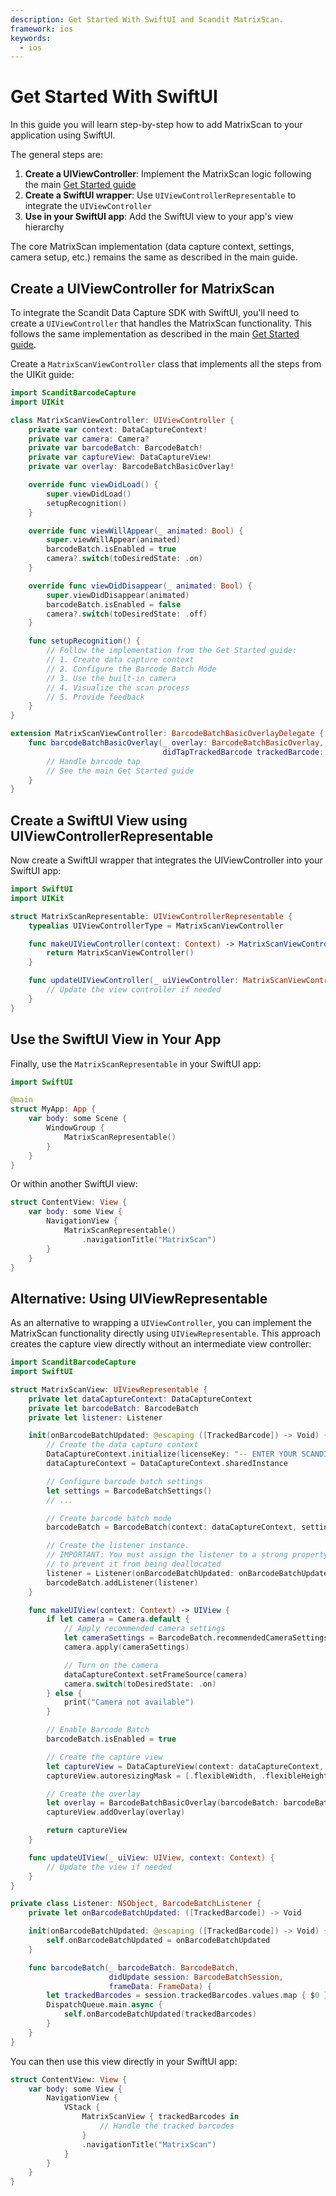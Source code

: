 ```yaml
---
description: Get Started With SwiftUI and Scandit MatrixScan.
framework: ios
keywords:
  - ios
---
```


# Get Started With SwiftUI

In this guide you will learn step-by-step how to add MatrixScan to your application using SwiftUI.

The general steps are:

1. **Create a UIViewController**: Implement the MatrixScan logic following the main [Get Started guide](./get-started.md)
2. **Create a SwiftUI wrapper**: Use `UIViewControllerRepresentable` to integrate the `UIViewController`
3. **Use in your SwiftUI app**: Add the SwiftUI view to your app's view hierarchy

The core MatrixScan implementation (data capture context, settings, camera setup, etc.) remains the same as described in the main guide.

## Create a UIViewController for MatrixScan

To integrate the Scandit Data Capture SDK with SwiftUI, you'll need to create a `UIViewController` that handles the MatrixScan functionality. This follows the same implementation as described in the main [Get Started guide](./get-started.md).

Create a `MatrixScanViewController` class that implements all the steps from the UIKit guide:

```swift
import ScanditBarcodeCapture
import UIKit

class MatrixScanViewController: UIViewController {
    private var context: DataCaptureContext!
    private var camera: Camera?
    private var barcodeBatch: BarcodeBatch!
    private var captureView: DataCaptureView!
    private var overlay: BarcodeBatchBasicOverlay!

    override func viewDidLoad() {
        super.viewDidLoad()
        setupRecognition()
    }

    override func viewWillAppear(_ animated: Bool) {
        super.viewWillAppear(animated)
        barcodeBatch.isEnabled = true
        camera?.switch(toDesiredState: .on)
    }

    override func viewDidDisappear(_ animated: Bool) {
        super.viewDidDisappear(animated)
        barcodeBatch.isEnabled = false
        camera?.switch(toDesiredState: .off)
    }

    func setupRecognition() {
        // Follow the implementation from the Get Started guide:
        // 1. Create data capture context
        // 2. Configure the Barcode Batch Mode
        // 3. Use the built-in camera
        // 4. Visualize the scan process
        // 5. Provide feedback
    }
}

extension MatrixScanViewController: BarcodeBatchBasicOverlayDelegate {
    func barcodeBatchBasicOverlay(_ overlay: BarcodeBatchBasicOverlay,
                                  didTapTrackedBarcode trackedBarcode: TrackedBarcode) {
        // Handle barcode tap
        // See the main Get Started guide
    }
}
```

## Create a SwiftUI View using UIViewControllerRepresentable

Now create a SwiftUI wrapper that integrates the UIViewController into your SwiftUI app:

```swift
import SwiftUI
import UIKit

struct MatrixScanRepresentable: UIViewControllerRepresentable {
    typealias UIViewControllerType = MatrixScanViewController

    func makeUIViewController(context: Context) -> MatrixScanViewController {
        return MatrixScanViewController()
    }

    func updateUIViewController(_ uiViewController: MatrixScanViewController, context: Context) {
        // Update the view controller if needed
    }
}
```

## Use the SwiftUI View in Your App

Finally, use the `MatrixScanRepresentable` in your SwiftUI app:

```swift
import SwiftUI

@main
struct MyApp: App {
    var body: some Scene {
        WindowGroup {
            MatrixScanRepresentable()
        }
    }
}
```

Or within another SwiftUI view:

```swift
struct ContentView: View {
    var body: some View {
        NavigationView {
            MatrixScanRepresentable()
                .navigationTitle("MatrixScan")
        }
    }
}
```

## Alternative: Using UIViewRepresentable

As an alternative to wrapping a `UIViewController`, you can implement the MatrixScan functionality directly using `UIViewRepresentable`. This approach creates the capture view directly without an intermediate view controller:

```swift
import ScanditBarcodeCapture
import SwiftUI

struct MatrixScanView: UIViewRepresentable {
    private let dataCaptureContext: DataCaptureContext
    private let barcodeBatch: BarcodeBatch
    private let listener: Listener

    init(onBarcodeBatchUpdated: @escaping ([TrackedBarcode]) -> Void) {
        // Create the data capture context
        DataCaptureContext.initialize(licenseKey: "-- ENTER YOUR SCANDIT LICENSE KEY HERE --")
        dataCaptureContext = DataCaptureContext.sharedInstance

        // Configure barcode batch settings
        let settings = BarcodeBatchSettings()
        // ...

        // Create barcode batch mode
        barcodeBatch = BarcodeBatch(context: dataCaptureContext, settings: settings)

        // Create the listener instance.
        // IMPORTANT: You must assign the listener to a strong property
        // to prevent it from being deallocated
        listener = Listener(onBarcodeBatchUpdated: onBarcodeBatchUpdated)
        barcodeBatch.addListener(listener)
    }

    func makeUIView(context: Context) -> UIView {
        if let camera = Camera.default {
            // Apply recommended camera settings
            let cameraSettings = BarcodeBatch.recommendedCameraSettings
            camera.apply(cameraSettings)

            // Turn on the camera
            dataCaptureContext.setFrameSource(camera)
            camera.switch(toDesiredState: .on)
        } else {
            print("Camera not available")
        }

        // Enable Barcode Batch
        barcodeBatch.isEnabled = true

        // Create the capture view
        let captureView = DataCaptureView(context: dataCaptureContext, frame: .zero)
        captureView.autoresizingMask = [.flexibleWidth, .flexibleHeight]

        // Create the overlay
        let overlay = BarcodeBatchBasicOverlay(barcodeBatch: barcodeBatch, view: captureView, style: .frame)
        captureView.addOverlay(overlay)

        return captureView
    }

    func updateUIView(_ uiView: UIView, context: Context) {
        // Update the view if needed
    }
}

private class Listener: NSObject, BarcodeBatchListener {
    private let onBarcodeBatchUpdated: ([TrackedBarcode]) -> Void

    init(onBarcodeBatchUpdated: @escaping ([TrackedBarcode]) -> Void) {
        self.onBarcodeBatchUpdated = onBarcodeBatchUpdated
    }

    func barcodeBatch(_ barcodeBatch: BarcodeBatch,
                      didUpdate session: BarcodeBatchSession,
                      frameData: FrameData) {
        let trackedBarcodes = session.trackedBarcodes.values.map { $0 }
        DispatchQueue.main.async {
            self.onBarcodeBatchUpdated(trackedBarcodes)
        }
    }
}
```

You can then use this view directly in your SwiftUI app:

```swift
struct ContentView: View {
    var body: some View {
        NavigationView {
            VStack {
                MatrixScanView { trackedBarcodes in
                    // Handle the tracked barcodes
                }
                .navigationTitle("MatrixScan")
            }
        }
    }
}
```